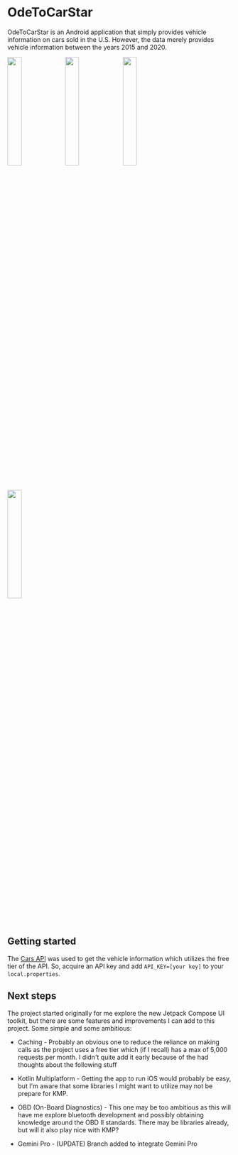 # OdeToCarStar
OdeToCarStar is an Android application that simply provides vehicle information on cars sold in the U.S.  However, the data merely provides vehicle information between the years 2015 and 2020.

<img src="https://github.com/xaerofox/OdeToCarStar/assets/12260970/18f0e68f-3849-446c-8bdc-df432a9e9c83" width=25% height=25%>
<img src="https://github.com/xaerofox/OdeToCarStar/assets/12260970/080b427c-a092-4690-890e-ab62b83cba9c" width=25% height=25%>
<img src="https://github.com/xaerofox/OdeToCarStar/assets/12260970/6c901a51-a13a-424b-b3ab-9ef61fd55555" width=25% height=25%>
<img src="https://github.com/xaerofox/OdeToCarStar/assets/12260970/2db5c70c-a21b-4f87-b6ca-941831f3c16a" width=25% height=25%>

## Getting started
The [Cars API](https://rapidapi.com/carapi/api/car-api2/) was used to get the vehicle information which utilizes the free tier of the API. So, acquire an API key and add `API_KEY=[your key]` to your `local.properties`. 

## Next steps
The project started originally for me explore the new Jetpack Compose UI toolkit, but there are some features and improvements I can add to this project.  Some simple and some ambitious:

* Caching - Probably an obvious one to reduce the reliance on making calls as the project uses a free tier which (if I recall) has a max of 5,000 requests per month.  I didn't quite add it early because of the had thoughts about the following stuff

* Kotlin Multiplatform - Getting the app to run iOS would probably be easy, but I'm aware that some libraries I might want to utilize may not be prepare for KMP.

* OBD (On-Board Diagnostics) - This one may be too ambitious as this will have me explore bluetooth development and possibly obtaining knowledge around the OBD II standards.  There may be libraries already, but will it also play nice with KMP?

* Gemini Pro - (UPDATE) Branch added to integrate Gemini Pro
